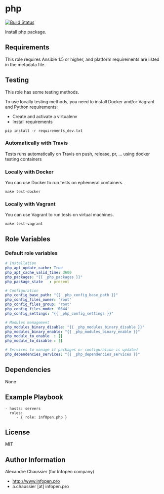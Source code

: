# php


[![Build Status](https://travis-ci.org/infOpen/ansible-role-php.svg?branch=master)](https://travis-ci.org/infOpen/ansible-role-php)

Install php package.

## Requirements

This role requires Ansible 1.5 or higher, and platform requirements are listed
in the metadata file.

## Testing

This role has some testing methods.

To use locally testing methods, you need to install Docker and/or Vagrant and Python requirements:

* Create and activate a virtualenv
* Install requirements

```
pip install -r requirements_dev.txt
```

### Automatically with Travis

Tests runs automatically on Travis on push, release, pr, ... using docker testing containers

### Locally with Docker

You can use Docker to run tests on ephemeral containers.

```
make test-docker
```

### Locally with Vagrant

You can use Vagrant to run tests on virtual machines.

```
make test-vagrant
```

## Role Variables

### Default role variables

```yaml
# Installation
php_apt_update_cache: True
php_apt_cache_valid_time: 3600
php_packages: "{{ _php_packages }}"
php_package_state   : present

# Configuration
php_config_base_path: "{{ _php_config_base_path }}"
php_config_files_owner: 'root'
php_config_files_group: 'root'
php_config_files_mode: '0644'
php_config_settings: "{{ _php_config_settings }}"

# Modules management
php_modules_binary_disable: "{{ _php_modules_binary_disable }}"
php_modules_binary_enable: "{{ _php_modules_binary_enable }}"
php_module_to_enable  : []
php_module_to_disable : []

# Services to manage if packages or configuration is updated
php_dependencies_services: "{{ _php_dependencies_services }}"
```

## Dependencies

None

## Example Playbook

    - hosts: servers
      roles:
         - { role: infOpen.php }

## License

MIT

## Author Information

Alexandre Chaussier (for Infopen company)
- http://www.infopen.pro
- a.chaussier [at] infopen.pro
